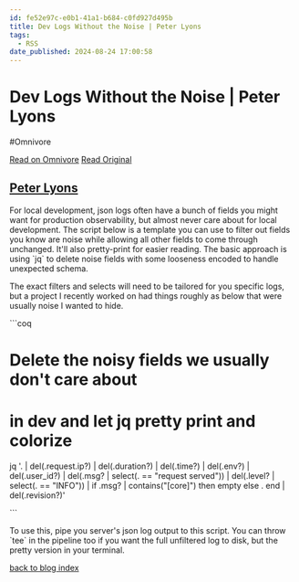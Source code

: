 ```yaml
---
id: fe52e97c-e0b1-41a1-b684-c0fd927d495b
title: Dev Logs Without the Noise | Peter Lyons
tags:
  - RSS
date_published: 2024-08-24 17:00:58
---
```


# Dev Logs Without the Noise | Peter Lyons
#Omnivore

[Read on Omnivore](https://omnivore.app/me/dev-logs-without-the-noise-peter-lyons-19186e189c8)
[Read Original](https://peterlyons.com/problog/2024/08/dev-logs-without-the-noise/)



## [Peter Lyons](https:&#x2F;&#x2F;peterlyons.com&#x2F;)

For local development, json logs often have a bunch of fields you might want for production observability, but almost never care about for local development. The script below is a template you can use to filter out fields you know are noise while allowing all other fields to come through unchanged. It&#39;ll also pretty-print for easier reading. The basic approach is using &#x60;jq&#x60; to delete noise fields with some looseness encoded to handle unexpected schema.

The exact filters and selects will need to be tailored for you specific logs, but a project I recently worked on had things roughly as below that were usually noise I wanted to hide.

&#x60;&#x60;&#x60;coq
# Delete the noisy fields we usually don&#39;t care about
# in dev and let jq pretty print and colorize
jq &#39;. |
    del(.request.ip?) |
    del(.duration?) |
    del(.time?) |
    del(.env?) |
    del(.user_id?) |
    del(.msg? | select(. &#x3D;&#x3D; &quot;request served&quot;)) |
    del(.level? | select(. &#x3D;&#x3D; &quot;INFO&quot;)) |
    if .msg? | contains(&quot;[core]&quot;) then empty else . end |
    del(.revision?)&#39;

&#x60;&#x60;&#x60;

To use this, pipe you server&#39;s json log output to this script. You can throw &#x60;tee&#x60; in the pipeline too if you want the full unfiltered log to disk, but the pretty version in your terminal.

[ back to blog index](https:&#x2F;&#x2F;peterlyons.com&#x2F;problog&#x2F;) 